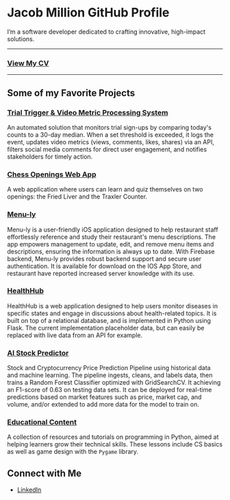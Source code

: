 # Jacob Million GitHub Profile

I’m a software developer dedicated to crafting innovative, high-impact solutions.

---

### [View My CV](https://jacobmmillion.github.io/CV/)

---

## Some of my Favorite Projects

### **[Trial Trigger & Video Metric Processing System](https://github.com/JacobMMillion/Trial_Trigger)**
An automated solution that monitors trial sign-ups by comparing today's counts to a 30-day median. When a set threshold is exceeded, it logs the event, updates video metrics (views, comments, likes, shares) via an API, filters social media comments for direct user engagement, and notifies stakeholders for timely action.

### **[Chess Openings Web App](https://github.com/JacobMMillion/FriedLiver_Chess_WebApp)**
A web application where users can learn and quiz themselves on two openings: the Fried Liver and the Traxler Counter.

### **[Menu-ly](https://github.com/JacobMMillion/Menu-ly_IOS_Application)**
Menu-ly is a user-friendly iOS application designed to help restaurant staff effortlessly reference and study their restaurant's menu descriptions. The app empowers management to update, edit, and remove menu items and descriptions, ensuring the information is always up to date. With Firebase backend, Menu-ly provides robust backend support and secure user authentication. It is available for download on the IOS App Store, and restaurant have reported increased server knowledge with its use.

### **[HealthHub](https://github.com/JacobMMillion/HealthHub_Database_Webapp)**
HealthHub is a web application designed to help users monitor diseases in specific states and engage in discussions about health-related topics. It is built on top of a relational database, and is implemented in Python using Flask. The current implementation placeholder data, but can easily be replaced with live data from an API for example.

### **[AI Stock Predictor](https://github.com/JacobMMillion/Stock_Crypto_AI_Predictor)**
Stock and Cryptocurrency Price Prediction Pipeline using historical data and machine learning. The pipeline ingests, cleans, and labels data, then trains a Random Forest Classifier optimized with GridSearchCV. It achieving an F1-score of 0.63 on testing data sets. It can be deployed for real-time predictions based on market features such as price, market cap, and volume, and/or extended to add more data for the model to train on.

### **[Educational Content](https://github.com/JacobMMillion/Learning_Land_Lesson_Plans)**
A collection of resources and tutorials on programming in Python, aimed at helping learners grow their technical skills. These lessons include CS basics as well as game design with the `Pygame` library.

## Connect with Me

- [LinkedIn](https://www.linkedin.com/in/jacob-million-05ab0b221/)
